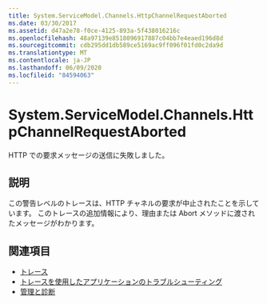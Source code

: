 ```yaml
---
title: System.ServiceModel.Channels.HttpChannelRequestAborted
ms.date: 03/30/2017
ms.assetid: d47a2e78-f0ce-4125-893a-5f438016216c
ms.openlocfilehash: 48a97139e8518096917887c04bb7e4eaed196d8d
ms.sourcegitcommit: cdb295dd1db589ce5169ac9ff096f01fd0c2da9d
ms.translationtype: MT
ms.contentlocale: ja-JP
ms.lasthandoff: 06/09/2020
ms.locfileid: "84594063"
---
```

# <a name="systemservicemodelchannelshttpchannelrequestaborted"></a>System.ServiceModel.Channels.HttpChannelRequestAborted
HTTP での要求メッセージの送信に失敗しました。  
  
## <a name="description"></a>説明  
 この警告レベルのトレースは、HTTP チャネルの要求が中止されたことを示しています。 このトレースの追加情報により、理由または Abort メソッドに渡されたメッセージがわかります。  
  
## <a name="see-also"></a>関連項目

- [トレース](index.md)
- [トレースを使用したアプリケーションのトラブルシューティング](using-tracing-to-troubleshoot-your-application.md)
- [管理と診断](../index.md)
